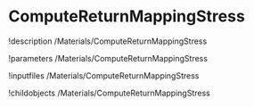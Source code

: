 <!-- MOOSE Documentation Stub: Remove this when content is added. -->

# ComputeReturnMappingStress
!description /Materials/ComputeReturnMappingStress

!parameters /Materials/ComputeReturnMappingStress

!inputfiles /Materials/ComputeReturnMappingStress

!childobjects /Materials/ComputeReturnMappingStress
